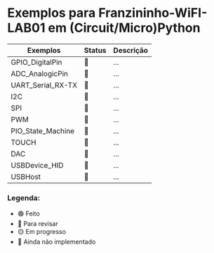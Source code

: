 # Exemplos para Franzininho-WiFI-LAB01 em (Circuit/Micro)Python


| Exemplos                          | Status | Descrição                                                                                                     |
|-----------------------------------|--------|---------------------------------------------------------------------------------------------------------------|
|GPIO_DigitalPin                    | 🔴     | ...                                                                                                           |
|ADC_AnalogicPin                    | 🔴     | ...                                                                                                           |
|UART_Serial_RX-TX                  | 🔴     | ...                                                                                                           |
|I2C                                | 🔴     | ...                                                                                                           |
|SPI                                | 🔴     | ...                                                                                                           |
|PWM                                | 🔴     | ...                                                                                                           |
|PIO_State_Machine                  | 🔴     | ...                                                                                                           |
|TOUCH                              | 🔴     | ...                                                                                                           |
|DAC                                | 🔴     | ...                                                                                                           |
|USBDevice_HID                      | 🔴     | ...                                                                                                           |
|USBHost                            | 🔴     | ...                                                                                                           |

### Legenda:

- 🟢 Feito
- 🔵 Para revisar
- 🟡 Em progresso
- 🔴 Ainda não implementado
